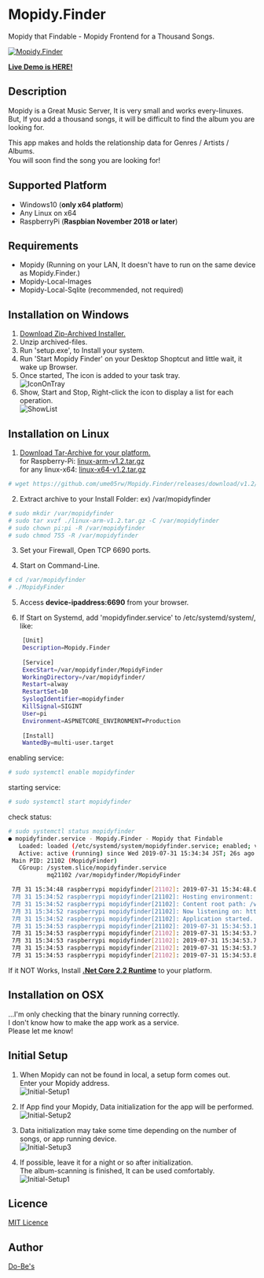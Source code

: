 Mopidy.Finder
====

Mopidy that Findable - Mopidy Frontend for a Thousand Songs.

[![Mopidy.Finder](https://raw.githubusercontent.com/ume05rw/Mopidy.Finder/master/src/img/forGitHub/fullscreen.png "Mopidy.Finder")](http://dobes.jp:6690)  
  
[ **Live Demo is HERE!** ](http://dobes.jp:6690)    

## Description

Mopidy is a Great Music Server, It is very small and works every-linuxes.  
But, If you add a thousand songs, it will be difficult to find the album you are looking for.  
  
This app makes and holds the relationship data for Genres / Artists / Albums.  
You will soon find the song you are looking for!　　

## Supported Platform
* Windows10 (**only x64 platform**)  
* Any Linux on x64
* RaspberryPi (**Raspbian November 2018 or later**)
  
## Requirements
* Mopidy (Running on your LAN, It doesn't have to run on the same device as Mopidy.Finder.)
* Mopidy-Local-Images
* Mopidy-Local-Sqlite (recommended, not required)

## Installation on Windows
1. [Download Zip-Archived Installer.](https://github.com/ume05rw/Mopidy.Finder/releases/download/v1.2/win-x64-installer-v1.2.zip)  
2. Unzip archived-files. 
3. Run 'setup.exe', to Install your system.
4. Run 'Start Mopidy Finder' on your Desktop Shoptcut and little wait, it wake up Browser.
5. Once started, The icon is added to your task tray.  
![IconOnTray](https://raw.githubusercontent.com/ume05rw/Mopidy.Finder/master/src/img/forGitHub/iconOnTray.jpg "IconOnTray")  
6. Show, Start and Stop, Right-click the icon to display a list for each operation.  
![ShowList](https://raw.githubusercontent.com/ume05rw/Mopidy.Finder/master/src/img/forGitHub/iconRightClicked.jpg "ShowList")  

## Installation on Linux
1. [Download Tar-Archive for your platform.](https://github.com/ume05rw/Mopidy.Finder/releases)  
for Raspberry-Pi: [linux-arm-v1.2.tar.gz](https://github.com/ume05rw/Mopidy.Finder/releases/download/v1.2/linux-arm-v1.2.tar.gz)  
for any linux-x64: [linux-x64-v1.2.tar.gz](https://github.com/ume05rw/Mopidy.Finder/releases/download/v1.2/linux-x64-v1.2.tar.gz)

```sh
# wget https://github.com/ume05rw/Mopidy.Finder/releases/download/v1.2/linux-arm-v1.2.tar.gz 
```

2. Extract archive to your Install Folder: ex) /var/mopidyfinder

```sh     
# sudo mkdir /var/mopidyfinder
# sudo tar xvzf ./linux-arm-v1.2.tar.gz -C /var/mopidyfinder
# sudo chown pi:pi -R /var/mopidyfinder
# sudo chmod 755 -R /var/mopidyfinder
```     

3. Set your Firewall, Open TCP 6690 ports.

4. Start on Command-Line.

```sh    
# cd /var/mopidyfinder
# ./MopidyFinder
```    

5. Access **device-ipaddress:6690** from your browser.  

6. If Start on Systemd, add 'mopidyfinder.service' to /etc/systemd/system/, like:

```sh    
    [Unit]
    Description=Mopidy.Finder
    
    [Service]
    ExecStart=/var/mopidyfinder/MopidyFinder
    WorkingDirectory=/var/mopidyfinder/
    Restart=alway
    RestartSet=10
    SyslogIdentifier=mopidyfinder
    KillSignal=SIGINT
    User=pi
    Environment=ASPNETCORE_ENVIRONMENT=Production
    
    [Install]
    WantedBy=multi-user.target
```
    
enabling service:

```sh     
# sudo systemctl enable mopidyfinder 
```     

starting service:

```sh
# sudo systemctl start mopidyfinder
```

check status:
```sh
# sudo systemctl status mopidyfinder
● mopidyfinder.service - Mopidy.Finder - Mopidy that Findable
   Loaded: loaded (/etc/systemd/system/mopidyfinder.service; enabled; vendor preset: enabled)
   Active: active (running) since Wed 2019-07-31 15:34:34 JST; 26s ago
 Main PID: 21102 (MopidyFinder)
   CGroup: /system.slice/mopidyfinder.service
           mq21102 /var/mopidyfinder/MopidyFinder

 7月 31 15:34:48 raspberrypi mopidyfinder[21102]: 2019-07-31 15:34:48.0929|10103|WARN|Microsoft.EntityFrameworkCore.Query|Query: '(from Settin
 7月 31 15:34:52 raspberrypi mopidyfinder[21102]: Hosting environment: Production
 7月 31 15:34:52 raspberrypi mopidyfinder[21102]: Content root path: /var/mopidyfinder
 7月 31 15:34:52 raspberrypi mopidyfinder[21102]: Now listening on: http://[::]:6690
 7月 31 15:34:52 raspberrypi mopidyfinder[21102]: Application started. Press Ctrl+C to shut down.
 7月 31 15:34:53 raspberrypi mopidyfinder[21102]: 2019-07-31 15:34:53.1781|10102|WARN|Microsoft.EntityFrameworkCore.Query|Query: '(from Album
 7月 31 15:34:53 raspberrypi mopidyfinder[21102]: 2019-07-31 15:34:53.7283|20500|WARN|Microsoft.EntityFrameworkCore.Query|The LINQ expression
 7月 31 15:34:53 raspberrypi mopidyfinder[21102]: 2019-07-31 15:34:53.7493|20500|WARN|Microsoft.EntityFrameworkCore.Query|The LINQ expression
 7月 31 15:34:53 raspberrypi mopidyfinder[21102]: 2019-07-31 15:34:53.7581|20500|WARN|Microsoft.EntityFrameworkCore.Query|The LINQ expression
 7月 31 15:34:53 raspberrypi mopidyfinder[21102]: 2019-07-31 15:34:53.8376|20500|WARN|Microsoft.EntityFrameworkCore.Query|The LINQ expression
```
  
If it NOT Works, Install [**.Net Core 2.2 Runtime**](https://dotnet.microsoft.com/download/dotnet-core/2.2) to your platform.  

## Installation on OSX
...I'm only checking that the binary running correctly.  
I don't know how to make the app work as a service.  
Please let me know!  
  
## Initial Setup

1. When Mopidy can not be found in local, a setup form comes out.  
Enter your Mopidy address.  
![Initial-Setup1](https://raw.githubusercontent.com/ume05rw/Mopidy.Finder/master/src/img/forGitHub/initial-setup1.png "Initial-Setup1")  

2. If App find your Mopidy, Data initialization for the app will be performed.  
![Initial-Setup2](https://raw.githubusercontent.com/ume05rw/Mopidy.Finder/master/src/img/forGitHub/initial-setup2.png "Initial-Setup2")  

3. Data initialization may take some time depending on the number of songs, or app running device.  
![Initial-Setup3](https://raw.githubusercontent.com/ume05rw/Mopidy.Finder/master/src/img/forGitHub/initial-setup3.png "Initial-Setup3")  

4. If possible, leave it for a night or so after initialization.  
The album-scanning is finished, It can be used comfortably.  
![Initial-Setup1](https://raw.githubusercontent.com/ume05rw/Mopidy.Finder/master/src/img/forGitHub/initial-setup4.png "Initial-Setup1")  


## Licence

[MIT Licence](https://github.com/ume05rw/Mopidy.Finder/blob/master/LICENSE)

## Author

[Do-Be's](http://dobes.jp)
